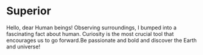 # Superior
Hello, dear Human beings!
Observing surroundings, I bumped into a fascinating fact about human. Curiosity is the most crucial tool that encourages us to go forward.Be passionate and bold and discover the Earth and universe!
